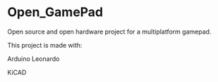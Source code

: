 # Open_GamePad
Open source and open hardware project for a multiplatform gamepad.


This project is made with:

  Arduino Leonardo
  
  KiCAD
